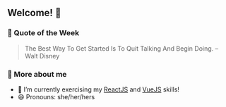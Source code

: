 ## Welcome! :potato: 

### 📖 Quote of the Week

> The Best Way To Get Started Is To Quit Talking And Begin Doing. – Walt Disney

### :eyes: More about me
- 🌱 I’m currently exercising my [ReactJS](http://reactjs.org/) and [VueJS](https://vuejs.org/) skills!
- 😄 Pronouns: she/her/hers

